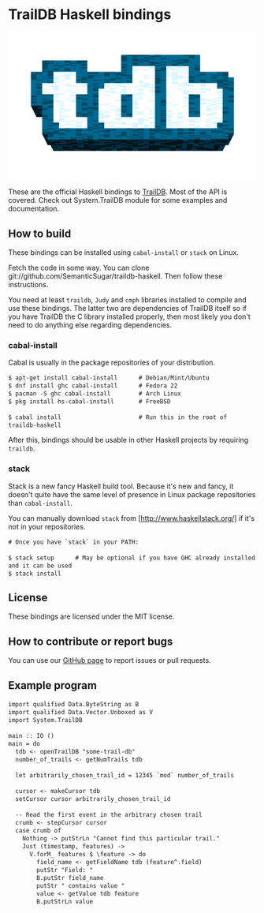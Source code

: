 TrailDB Haskell bindings
========================

![TrailDB logo](traildb_logo_512.png?raw=true)

These are the official Haskell bindings to [TrailDB](http://traildb.io/). Most
of the API is covered. Check out System.TrailDB module for some examples and
documentation.

How to build
------------

These bindings can be installed using `cabal-install` or `stack` on Linux.

Fetch the code in some way. You can clone
git://github.com/SemanticSugar/traildb-haskell. Then follow these instructions.

You need at least `traildb`, `Judy` and `cmph` libraries installed to compile
and use these bindings. The latter two are dependencies of TrailDB itself so if
you have TrailDB the C library installed properly, then most likely you don't
need to do anything else regarding dependencies.

### cabal-install

Cabal is usually in the package repositories of your distribution.

    $ apt-get install cabal-install      # Debian/Mint/Ubuntu
    $ dnf install ghc cabal-install      # Fedora 22
    $ pacman -S ghc cabal-install        # Arch Linux
    $ pkg install hs-cabal-install       # FreeBSD

    $ cabal install                      # Run this in the root of traildb-haskell

After this, bindings should be usable in other Haskell projects by requiring `traildb`.

### stack

Stack is a new fancy Haskell build tool. Because it's new and fancy, it doesn't
quite have the same level of presence in Linux package repositories than
`cabal-install`.

You can manually download `stack` from [http://www.haskellstack.org/] if it's
not in your repositories.

    # Once you have `stack` in your PATH:

    $ stack setup      # May be optional if you have GHC already installed and it can be used
    $ stack install

License
-------

These bindings are licensed under the MIT license.

How to contribute or report bugs
--------------------------------

You can use our [GitHub page](https://github.com/SemanticSugar/traildb-haskell/) to report issues or pull requests. 

Example program
---------------

    import qualified Data.ByteString as B
    import qualified Data.Vector.Unboxed as V
    import System.TrailDB
 
    main :: IO ()
    main = do
      tdb <- openTrailDB "some-trail-db"
      number_of_trails <- getNumTrails tdb
 
      let arbitrarily_chosen_trail_id = 12345 `mod` number_of_trails
 
      cursor <- makeCursor tdb
      setCursor cursor arbitrarily_chosen_trail_id
 
      -- Read the first event in the arbitrary chosen trail
      crumb <- stepCursor cursor
      case crumb of
        Nothing -> putStrLn "Cannot find this particular trail."
        Just (timestamp, features) ->
          V.forM_ features $ \feature -> do
            field_name <- getFieldName tdb (feature^.field)
            putStr "Field: "
            B.putStr field_name
            putStr " contains value "
            value <- getValue tdb feature
            B.putStrLn value

